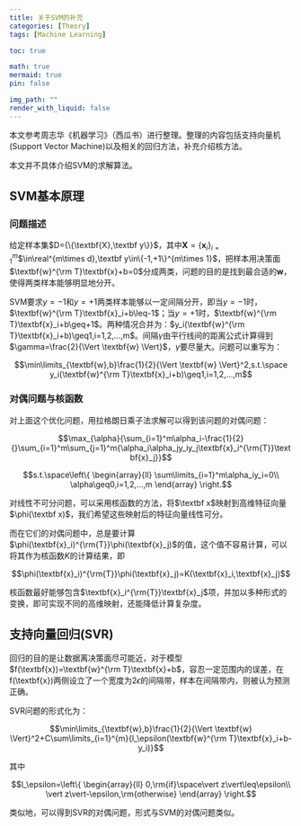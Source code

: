 ```yaml
---
title: 关于SVM的补充
categories: [Theory]
tags: [Machine Learning]

toc: true

math: true
mermaid: true
pin: false

img_path: ""
render_with_liquid: false
---
```



本文参考周志华《机器学习》（西瓜书）进行整理。整理的内容包括支持向量机(Support Vector Machine)以及相关的回归方法，补充介绍核方法。

本文并不具体介绍SVM的求解算法。

## SVM基本原理
### 问题描述
给定样本集$D={\{\textbf{X},\textbf y\}}$，其中$\textbf{X}=\{\textbf{x}_i\}_{i=1}^m$$\in\real^{m\times d},\textbf y\in\{-1,+1\}^{m\times 1}$，把样本用决策面$\textbf{w}^{\rm T}\textbf{x}+b=0$分成两类，问题的目的是找到最合适的$\textbf{w}$，使得两类样本能够明显地分开。

SVM要求$y=-1$和$y=+1$两类样本能够以一定间隔分开，即当$y=-1$时，$\textbf{w}^{\rm T}\textbf{x}_i+b\leq-1$；当$y=+1$时，$\textbf{w}^{\rm T}\textbf{x}_i+b\geq+1$。两种情况合并为：$y_i(\textbf{w}^{\rm T}\textbf{x}_i+b)\geq1,i=1,2,...,m$。间隔$\gamma$由平行线间的距离公式计算得到$\gamma=\frac{2}{\Vert \textbf{w} \Vert}$，$\gamma$要尽量大。问题可以重写为：

$$\min\limits_{\textbf{w},b}\frac{1}{2}{\Vert \textbf{w} \Vert}^2,s.t.\space y_i(\textbf{w}^{\rm T}\textbf{x}_i+b)\geq1,i=1,2,...,m$$



### 对偶问题与核函数

对上面这个优化问题，用拉格朗日乘子法求解可以得到该问题的对偶问题：

$$\max_{\alpha}{\sum_{i=1}^m\alpha_i-\frac{1}{2}{}\sum_{i=1}^m\sum_{j=1}^m{\alpha_i\alpha_jy_iy_j\textbf{x}_i^{\rm{T}}\textbf{x}_j}}$$

$$s.t.\space\left\{
                \begin{array}{ll}
                  \sum\limits_{i=1}^m\alpha_iy_i=0\\
                  \alpha\geq0,i=1,2,...,m
                \end{array}
              \right.$$

对线性不可分问题，可以采用核函数的方法，将$\textbf x$映射到高维特征向量$\phi(\textbf x)$，我们希望这些映射后的特征向量线性可分。

而在它们的对偶问题中，总是要计算$\phi(\textbf{x}_i)^{\rm{T}}\phi(\textbf{x}_j)$的值，这个值不容易计算，可以将其作为核函数$K$的计算结果，即

$$\phi(\textbf{x}_i)^{\rm{T}}\phi(\textbf{x}_j)=K(\textbf{x}_i,\textbf{x}_j)$$

核函数最好能够包含$\textbf{x}_i^{\rm{T}}\textbf{x}_j$项，并加以多种形式的变换，即可实现不同的高维映射，还能降低计算复杂度。

## 支持向量回归(SVR)

回归的目的是让数据离决策面尽可能近，对于模型$f(\textbf{x})=\textbf{w}^{\rm T}\textbf{x}+b$，容忍一定范围内的误差，在f(\textbf{x})两侧设立了一个宽度为$2\epsilon$的间隔带，样本在间隔带内，则被认为预测正确。

SVR问题的形式化为：

$$\min\limits_{\textbf{w},b}\frac{1}{2}{\Vert \textbf{w} \Vert}^2+C\sum\limits_{i=1}^{m}{l_\epsilon(\textbf{w}^{\rm T}\textbf{x}_i+b-y_i)}$$

其中

$$l_\epsilon=\left\{
                \begin{array}{ll}
                  0,\rm{if}\space\vert z\vert\leq\epsilon\\
                  \vert z\vert-\epsilon,\rm{otherwise}
                \end{array}
              \right.$$

类似地，可以得到SVR的对偶问题，形式与SVM的对偶问题类似。

